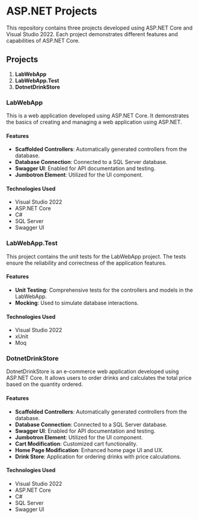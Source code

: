 # ASP.NET Projects

This repository contains three projects developed using ASP.NET Core and Visual Studio 2022. Each project demonstrates different features and capabilities of ASP.NET Core.

## Projects

1. **LabWebApp**
2. **LabWebApp.Test**
3. **DotnetDrinkStore**

### LabWebApp

This is a web application developed using ASP.NET Core. It demonstrates the basics of creating and managing a web application using ASP.NET.

#### Features

- **Scaffolded Controllers**: Automatically generated controllers from the database.
- **Database Connection**: Connected to a SQL Server database.
- **Swagger UI**: Enabled for API documentation and testing.
- **Jumbotron Element**: Utilized for the UI component.

#### Technologies Used

- Visual Studio 2022
- ASP.NET Core
- C#
- SQL Server
- Swagger UI

### LabWebApp.Test

This project contains the unit tests for the LabWebApp project. The tests ensure the reliability and correctness of the application features.

#### Features

- **Unit Testing**: Comprehensive tests for the controllers and models in the LabWebApp.
- **Mocking**: Used to simulate database interactions.

#### Technologies Used

- Visual Studio 2022
- xUnit
- Moq

### DotnetDrinkStore

DotnetDrinkStore is an e-commerce web application developed using ASP.NET Core. It allows users to order drinks and calculates the total price based on the quantity ordered.

#### Features

- **Scaffolded Controllers**: Automatically generated controllers from the database.
- **Database Connection**: Connected to a SQL Server database.
- **Swagger UI**: Enabled for API documentation and testing.
- **Jumbotron Element**: Utilized for the UI component.
- **Cart Modification**: Customized cart functionality.
- **Home Page Modification**: Enhanced home page UI and UX.
- **Drink Store**: Application for ordering drinks with price calculations.

#### Technologies Used

- Visual Studio 2022
- ASP.NET Core
- C#
- SQL Server
- Swagger UI



